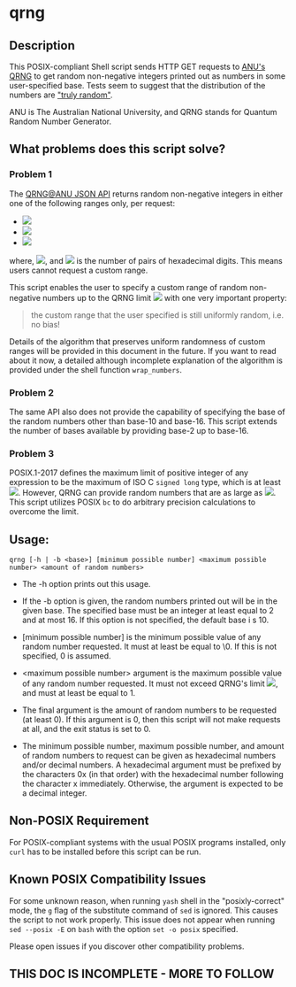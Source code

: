 ﻿# qrng

## Description

This POSIX-compliant Shell script sends HTTP GET requests to [ANU's QRNG](https://qrng.anu.edu.au/) to get random
non-negative integers printed out as numbers in some user-specified base. Tests seem to suggest that the distribution of
the numbers are ["truly random"](http://qrng.anu.edu.au/FAQ.php).

ANU is The Australian National University, and QRNG stands for Quantum Random Number Generator.

## What problems does this script solve?

### Problem 1

The [QRNG@ANU JSON API](https://qrng.anu.edu.au/API/api-demo.php) returns random non-negative integers in either one of 
the following ranges only, per request:

* ![](https://latex.codecogs.com/gif.latex?\left[0,&space;255&space;\right&space;])
* ![](https://latex.codecogs.com/gif.latex?\left[0,&space;65535&space;\right&space;])
* ![](https://latex.codecogs.com/gif.latex?$[0,16^{2\times\\text{block\\_size}}-1]$)

where, ![](https://latex.codecogs.com/gif.latex?$1\leq&space;\\text{block\\_size}\leq1024$), and 
![](https://latex.codecogs.com/gif.latex?$\\text{block\\_size}$) is the number of pairs of hexadecimal digits. This 
means users cannot request a custom range.

This script enables the user to specify a custom range of random non-negative numbers up to the QRNG limit 
![](https://latex.codecogs.com/gif.latex?$16^{2048}&space;-&space;1$) with one very important property:

> the custom range that the user specified is still uniformly random, i.e. no bias!

Details of the algorithm that preserves uniform randomness of custom ranges will be provided in this document in the
future. If you want to read about it now, a detailed although incomplete explanation of the algorithm is provided under
the shell function `wrap_numbers`.

### Problem 2

The same API also does not provide the capability of specifying the base of the random numbers other than base-10 and
base-16. This script extends the number of bases available by providing base-2 up to base-16.

### Problem 3

POSIX.1-2017 defines the maximum limit of positive integer of any expression to be the maximum of ISO C `signed long`
type, which is at least ![](https://latex.codecogs.com/gif.latex?$2^{31}-1$). However, QRNG can provide random numbers 
that are as large as ![](https://latex.codecogs.com/gif.latex?$16^{2048}&space;-&space;1$). This script utilizes POSIX 
`bc` to do arbitrary precision calculations to overcome the limit.


## Usage:

`qrng [-h | -b <base>] [minimum possible number] <maximum possible number> <amount of random numbers>`

* The -h option prints out this usage.

* If the -b option is given, the random numbers printed out will be in the given base. The specified base must be an 
integer at least equal to 2 and at most 16. If this option is not specified, the default base i s 10.

* [minimum possible number] is the minimum possible value of any random number requested. It must at least be equal to
\0. If this is not specified, 0 is assumed. 

* \<maximum possible number> argument is the maximum possible value of any random number requested. It must not exceed
QRNG's limit ![](https://latex.codecogs.com/gif.latex?$16^{2048}&space;-&space;1$), and must at least be equal to 1.

* The final argument is the amount of random numbers to be requested (at least 0). If this argument is 0,  then this
script will not make requests at all, and the exit status is set to 0.                          

* The minimum possible number, maximum possible number, and amount of random numbers to request can be given as
hexadecimal numbers and/or decimal numbers. A hexadecimal argument must be prefixed by the characters 0x (in that
order) with the hexadecimal number following the character x immediately. Otherwise, the argument is expected to be a
decimal integer.

## Non-POSIX Requirement

For POSIX-compliant systems with the usual POSIX programs installed, only `curl` has to be installed before this script
can be run.

## Known POSIX Compatibility Issues

For some unknown reason, when running `yash` shell in the "posixly-correct" mode, the `g` flag of the substitute command
of `sed` is ignored. This causes the script to not work properly. This issue does not appear when running `sed --posix
-E` on `bash` with the option `set -o posix` specified.

Please open issues if you discover other compatibility problems.

## THIS DOC IS INCOMPLETE - MORE TO FOLLOW
